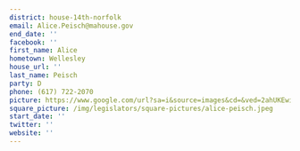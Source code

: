```yaml
---
district: house-14th-norfolk
email: Alice.Peisch@mahouse.gov
end_date: ''
facebook: ''
first_name: Alice
hometown: Wellesley
house_url: ''
last_name: Peisch
party: D
phone: (617) 722-2070
picture: https://www.google.com/url?sa=i&source=images&cd=&ved=2ahUKEwi5m6SsjNjgAhURWN8KHZ2FCk4QjRx6BAgBEAU&url=https%3A%2F%2Ftwitter.com%2Frepalicepeisch&psig=AOvVaw0KwaNU_ikojVqybQ7nqg23&ust=1551225741074251
square_picture: /img/legislators/square-pictures/alice-peisch.jpeg
start_date: ''
twitter: ''
website: ''
---
```

